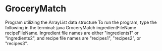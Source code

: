 # GroceryMatch
Program utilizing the ArrayList data structure
To run the program, type the following in the terminal: java GroceryMatch ingredientFileName recipeFileName. Ingredient file names are either "ingredients1" or "ingredients2", and recipe file names are "recipes1", "recipes2", or "recipes3". 
